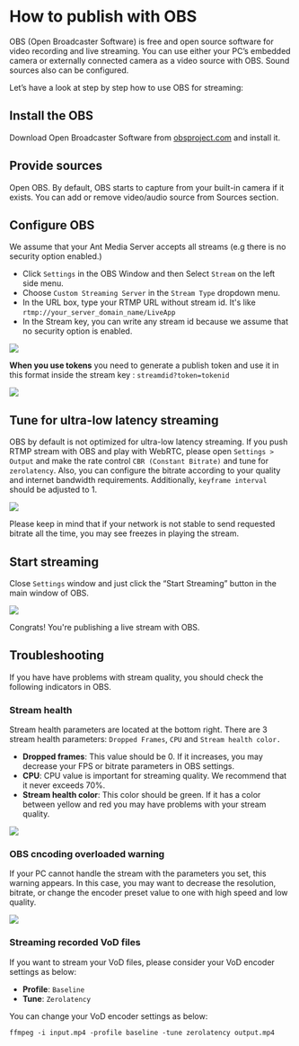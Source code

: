 # How to publish with OBS

OBS (Open Broadcaster Software) is free and open source software for video recording and live streaming. You can use either your PC’s embedded camera or externally connected camera as a video source with OBS. Sound sources also can be configured.

Let’s have a look at step by step how to use OBS for streaming:

## Install the OBS

Download Open Broadcaster Software from [obsproject.com](https://obsproject.com/) and install it. 

## Provide sources

Open OBS. By default, OBS starts to capture from your built-in camera if it exists. You can add or remove video/audio source from Sources section.

## Configure OBS

We assume that your Ant Media Server accepts all streams (e.g there is no security option enabled.)

*   Click ```Settings``` in the OBS Window and then Select ```Stream``` on the left side menu.
*   Choose ```Custom Streaming Server``` in the ```Stream Type``` dropdown menu.
*   In the URL box, type your RTMP URL without stream id. It's like ```rtmp://your_server_domain_name/LiveApp```
*   In the Stream key, you can write any stream id because we assume that no security option is enabled.

![](@site/static/img/OBS_Configuration.png)

**When you use tokens** you need to generate a publish token and use it in this format inside the stream key : ```streamdid?token=tokenid```

![](@site/static/img/obs-stream-settings.png)

## Tune for ultra-low latency streaming

OBS by default is not optimized for ultra-low latency streaming. If you push RTMP stream with OBS and play with WebRTC, please open ```Settings > Output``` and make the rate control ```CBR (Constant Bitrate)``` and tune for ```zerolatency```. Also, you can configure the bitrate according to your quality and internet bandwidth requirements. Additionally, ```keyframe interval``` should be adjusted to 1.

![](@site/static/img/tune_for_ultra_low_latency.png)

Please keep in mind that if your network is not stable to send requested bitrate all the time, you may see freezes in playing the stream.

## Start streaming

Close ```Settings``` window and just click the “Start Streaming” button in the main window of OBS.

![](@site/static/img/obs_screenshot.jpg)

Congrats! You're publishing a live stream with OBS.

## Troubleshooting

If you have have problems with stream quality, you should check the following indicators in OBS.

### Stream health

Stream health parameters are located at the bottom right. There are 3 stream health parameters: ```Dropped Frames```, ```CPU``` and ```Stream health color.``` 

*   **Dropped frames**: This value should be 0. If it increases, you may decrease your FPS or bitrate parameters in OBS settings.
*   **CPU**: CPU value is important for streaming quality. We recommend that it never exceeds 70%.
*   **Stream health color**: This color should be green. If it has a color between yellow and red you may have problems with your stream quality.

![](@site/static/img/obs-broadcast-health.png)

### OBS cncoding overloaded warning

If your PC cannot handle the stream with the parameters you set, this warning appears. In this case, you may want to decrease the resolution, bitrate, or change the encoder preset value to one with high speed and low quality.

![](@site/static/img/obs-encoding-overloaded.png)

### Streaming recorded VoD files

If you want to stream your VoD files, please consider your VoD encoder settings as below:

*   **Profile**: ```Baseline```
*   **Tune**: ```Zerolatency```

You can change your VoD encoder settings as below:

```ffmpeg -i input.mp4 -profile baseline -tune zerolatency output.mp4```